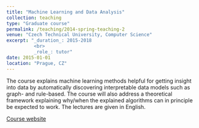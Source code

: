 ```yaml
---
title: "Machine Learning and Data Analysis"
collection: teaching
type: "Graduate course"
permalink: /teaching/2014-spring-teaching-2
venue: "Czech Technical University, Computer Science"
excerpt: "_duration_: 2015-2018
          <br>
          _role_: tutor"
date: 2015-01-01
location: "Prague, CZ"
---
```


The course explains machine learning methods helpful for getting insight into data by automatically discovering interpretable data models such as graph- and rule-based. The course will also address a theoretical framework explaining why/when the explained algorithms can in principle be expected to work. The lectures are given in English.

[Course website](https://fel.cvut.cz/en/education/bk/predmety/22/75/p227581302205.html)